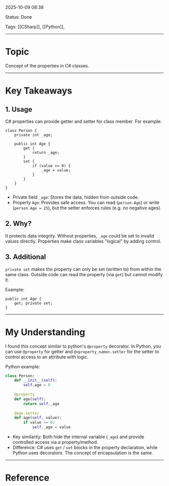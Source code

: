 2025-10-09 08:38

Status: Done

Tags: [[CSharp]], [[Python]], 

---
# Topic
Concept of the properties in C# classes.

---
# Key Takeaways
## 1. Usage
C# properties can provide getter and setter for class member.
For example:

```CSharp
class Person {
	private int _age;
	
	public int Age {
		get {
			return _age;
		}
		set {
			if (value >= 0) {
				_age = value;
			}
		}
	}
}
```
- Private field `_age`: Stores the data, hidden from outside code.
- Property `Age`: Provides safe access. You can read (`person.Age`) or write (`person.Age = 25`), but the setter enforces rules (e.g. no negative ages).

## 2. Why?
It protects data integrity. Without properties, `_age` could be set to invalid values directly. Properties make class variables "logical" by adding control.

## 3. Additional
`private set` makes the property can only be set (written to) from within the same class. Outside code can read the property (via `get`) but cannot modify it.

Example:
```CSharp
public int Age {
	get; private set;
}
```


---
# My Understanding
I found this concept similar to python's `@property` decorator. In Python, you can use `@property` for getter and `@<property_name>.setter` for the setter to control access to an attribute with logic.

Python example:
```python
class Person:
	def __init__(self):
		self.age = 0
	
	@property
	def age(self):
		return self._age
		
	@age.setter
	def age(self, value):
		if value >= 0:
			self._age = value
```
- Key similarity: Both hide the internal variable (`_age`) and provide controlled access via a property/method.
- Difference: C# uses `get` / `set` blocks in the property declaration, while Python uses decorators. The concept of encapsulation is the same.


---
# Reference

